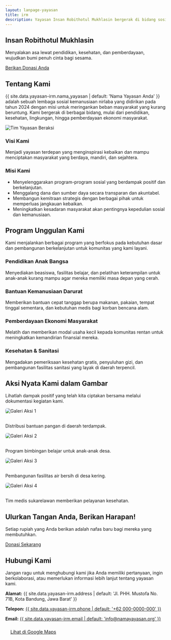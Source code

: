 ```yaml
---
layout: lanpage-yayasan
title: irm
description: Yayasan Insan Robithotul Mukhlasin bergerak di bidang sosial & kemanusiaan, fokus membantu sesama dengan program pendidikan, kesehatan, dan pemberdayaan masyarakat kurang mampu di Bandung.
---
```


<section class="hero-section" id="beranda">
    <div class="container">
        <h1 class="hero-title">Insan Robithotul Mukhlasin</h1>
        <p class="hero-subtitle">Menyalakan asa lewat pendidikan, kesehatan, dan pemberdayaan, wujudkan bumi penuh cinta bagi sesama.</p>
        <a href="#donasi" class="donate-button">Berikan Donasi Anda</a>
    </div>
</section>

<section class="about-section" id="tentang-kami">
    <div class="container">
        <h2 class="section-title">Tentang Kami</h2>
        <p class="section-description">
            {{ site.data.yayasan-irm.nama_yayasan | default: 'Nama Yayasan Anda' }} adalah sebuah lembaga sosial kemanusiaan nirlaba yang didirikan pada tahun 2024 dengan misi untuk meringankan beban masyarakat yang kurang beruntung. Kami bergerak di berbagai bidang, mulai dari pendidikan, kesehatan, lingkungan, hingga pemberdayaan ekonomi masyarakat.
        </p>
        <div class="about-content">
            <div class="about-image">
                <img src="{{ '/assets/images/about-us-yayasan.jpg' | relative_url }}" alt="Tim Yayasan Beraksi">
            </div>
            <div class="about-text">
                <h3>Visi Kami</h3>
                <p>Menjadi yayasan terdepan yang menginspirasi kebaikan dan mampu menciptakan masyarakat yang berdaya, mandiri, dan sejahtera.</p>
                <h3>Misi Kami</h3>
                <ul>
                    <li>Menyelenggarakan program-program sosial yang berdampak positif dan berkelanjutan.</li>
                    <li>Menggalang dana dan sumber daya secara transparan dan akuntabel.</li>
                    <li>Membangun kemitraan strategis dengan berbagai pihak untuk memperluas jangkauan kebaikan.</li>
                    <li>Meningkatkan kesadaran masyarakat akan pentingnya kepedulian sosial dan kemanusiaan.</li>
                </ul>
            </div>
        </div>
    </div>
</section>

<section class="programs-section" id="program">
    <div class="container">
        <h2 class="section-title">Program Unggulan Kami</h2>
        <p class="section-description">
            Kami menjalankan berbagai program yang berfokus pada kebutuhan dasar dan pembangunan berkelanjutan untuk komunitas yang kami layani.
        </p>
        <div class="program-grid">
            <div class="program-card">
                <h3>Pendidikan Anak Bangsa</h3>
                <p>Menyediakan beasiswa, fasilitas belajar, dan pelatihan keterampilan untuk anak-anak kurang mampu agar mereka memiliki masa depan yang cerah.</p>
            </div>
            <div class="program-card">
                <h3>Bantuan Kemanusiaan Darurat</h3>
                <p>Memberikan bantuan cepat tanggap berupa makanan, pakaian, tempat tinggal sementara, dan kebutuhan medis bagi korban bencana alam.</p>
            </div>
            <div class="program-card">
                <h3>Pemberdayaan Ekonomi Masyarakat</h3>
                <p>Melatih dan memberikan modal usaha kecil kepada komunitas rentan untuk meningkatkan kemandirian finansial mereka.</p>
            </div>
            <div class="program-card">
                <h3>Kesehatan & Sanitasi</h3>
                <p>Mengadakan pemeriksaan kesehatan gratis, penyuluhan gizi, dan pembangunan fasilitas sanitasi yang layak di daerah terpencil.</p>
            </div>
            </div>
    </div>
</section>

<section class="gallery-section" id="galeri">
    <div class="container">
        <h2 class="section-title">Aksi Nyata Kami dalam Gambar</h2>
        <p class="section-description">
            Lihatlah dampak positif yang telah kita ciptakan bersama melalui dokumentasi kegiatan kami.
        </p>
        <div class="program-grid"> <div class="program-card">
                <img src="{{ '/assets/images/galeri-1.jpg' | relative_url }}" alt="Galeri Aksi 1" style="max-width:100%; border-radius:5px; margin-bottom:1rem;">
                <p>Distribusi bantuan pangan di daerah terdampak.</p>
            </div>
            <div class="program-card">
                <img src="{{ '/assets/images/galeri-2.jpg' | relative_url }}" alt="Galeri Aksi 2" style="max-width:100%; border-radius:5px; margin-bottom:1rem;">
                <p>Program bimbingan belajar untuk anak-anak desa.</p>
            </div>
            <div class="program-card">
                <img src="{{ '/assets/images/galeri-3.jpg' | relative_url }}" alt="Galeri Aksi 3" style="max-width:100%; border-radius:5px; margin-bottom:1rem;">
                <p>Pembangunan fasilitas air bersih di desa kering.</p>
            </div>
            <div class="program-card">
                <img src="{{ '/assets/images/galeri-4.jpg' | relative_url }}" alt="Galeri Aksi 4" style="max-width:100%; border-radius:5px; margin-bottom:1rem;">
                <p>Tim medis sukarelawan memberikan pelayanan kesehatan.</p>
            </div>
        </div>
    </div>
</section>

<section class="cta-section" id="donasi">
    <div class="container">
        <h2 class="hero-title">Ulurkan Tangan Anda, Berikan Harapan!</h2>
        <p class="hero-subtitle">Setiap rupiah yang Anda berikan adalah nafas baru bagi mereka yang membutuhkan.</p>
        <a href="https://link-ke-platform-donasi-anda.com" target="_blank" class="donate-button">Donasi Sekarang</a>
    </div>
</section>

<section class="contact-section" id="kontak">
    <div class="container">
        <h2 class="section-title">Hubungi Kami</h2>
        <p class="section-description">
            Jangan ragu untuk menghubungi kami jika Anda memiliki pertanyaan, ingin berkolaborasi, atau memerlukan informasi lebih lanjut tentang yayasan kami.
        </p>
        <div class="contact-info">
            <p><strong>Alamat:</strong> {{ site.data.yayasan-irm.address | default: 'Jl. PHH. Mustofa No. 71B, Kota Bandung, Jawa Barat' }}</p>
            <p><strong>Telepon:</strong> <a href="tel:{{ site.data.yayasan-irm.phone | default: '+628123456789' }}" class="nav-link">{{ site.data.yayasan-irm.phone | default: '+62 000-0000-000' }}</a></p>
            <p><strong>Email:</strong> <a href="mailto:{{ site.data.yayasan-irm.email | default: 'info@namayayasan.org' }}" class="nav-link">{{ site.data.yayasan-irm.email | default: 'info@namayayasan.org' }}</a></p>
            <p style="margin-top:1.5rem;">
                <a href="{{ site.data.yayasan-irm.Maps_link }}" target="_blank" class="donate-button" style="padding: 0.5rem 1rem; font-size:0.9rem;">Lihat di Google Maps</a>
            </p>
        </div>
    </div>
</section>
